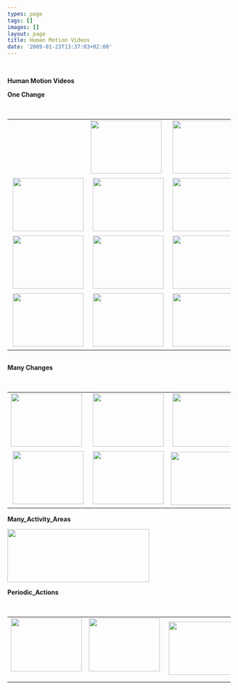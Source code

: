 ```yaml
---
types: page
tags: []
images: []
layout: page
title: Human Motion Videos
date: '2009-01-23T13:37:03+02:00'
---
```

<p>
&nbsp;
</p>
<p>
<strong>Human Motion Videos</strong>
</p>
<p>
<strong>One Change 
</strong>
</p>
<p>
<a href="/mklab_people/%7Eabria/videos/One%20Change/jogLR1.mpeg"><br />
</a>
</p>
<table border="0">
	<tbody>
		<tr>
			<td> <a href="/mklab_people/%7Eabria/videos/One_Change/jogLR1.mpeg"><img src="/mklab_people/%7Eabria/videos/One_Change/jogLR1.mpeg.jpg" alt="" /></a></td>
			<td><a href="/mklab_people/%7Eabria/videos/One_Change/jogLR2.mpeg"><img src="/mklab_people/%7Eabria/videos/One_Change/jogLR2.mpeg.jpg" alt="" width="160" height="120" /></a> 
			</td>
			<td> <a href="/mklab_people/%7Eabria/videos/One_Change/runLR1.mpeg"><img src="/mklab_people/%7Eabria/videos/One_Change/runLR1.mpeg.jpg" alt="" width="160" height="120" /></a></td>
			<td> <a href="/mklab_people/%7Eabria/videos/One_Change/runLR2.mpeg"><img src="/mklab_people/%7Eabria/videos/One_Change/runLR2.mpeg.jpg" alt="" width="160" height="120" /></a></td>
		</tr>
		<tr>
			<td> <a href="/mklab_people/%7Eabria/videos/One_Change/walkLR1.mpeg"><img src="/mklab_people/%7Eabria/videos/One_Change/walkLR1.mpeg.jpg" alt="" width="160" height="120" /></a></td>
			<td> <a href="/mklab_people/%7Eabria/videos/One_Change/walkLR2.mpeg"><img src="/mklab_people/%7Eabria/videos/One_Change/walkLR2.mpeg.jpg" alt="" width="160" height="120" /></a></td>
			<td> <a href="/mklab_people/%7Eabria/videos/One_Change/walkLR3.mpeg"><img src="/mklab_people/%7Eabria/videos/One_Change/walkLR3.mpeg.jpg" alt="" width="160" height="120" /></a></td>
			<td> <a href="/mklab_people/%7Eabria/videos/One_Change/walkLR4.mpeg"><img src="/mklab_people/%7Eabria/videos/One_Change/walkLR4.mpeg.jpg" alt="" width="160" height="120" /></a></td>
		</tr>
		<tr>
			<td> <a href="/mklab_people/%7Eabria/videos/One_Change/walkLR5.mpeg"><img src="/mklab_people/%7Eabria/videos/One_Change/walkLR5.mpeg.jpg" alt="" width="160" height="120" /></a></td>
			<td> <a href="/mklab_people/%7Eabria/videos/One_Change/walkLR6.mpeg"><img src="/mklab_people/%7Eabria/videos/One_Change/walkLR6.mpeg.jpg" alt="" width="160" height="120" /></a></td>
			<td> <a href="/mklab_people/%7Eabria/videos/One_Change/walkLR7.mpeg"><img src="/mklab_people/%7Eabria/videos/One_Change/walkLR7.mpeg.jpg" alt="" width="160" height="120" /></a></td>
			<td> <a href="/mklab_people/%7Eabria/videos/One_Change/walkLR8.mpeg"><img src="/mklab_people/%7Eabria/videos/One_Change/walkLR8.mpeg.jpg" alt="" width="160" height="120" /></a></td>
		</tr>
		<tr>
			<td> <a href="/mklab_people/%7Eabria/videos/One_Change/walkLR9.mpeg"><img src="/mklab_people/%7Eabria/videos/One_Change/walkLR8.mpeg.jpg" alt="" width="160" height="120" /></a></td>
			<td> <a href="/mklab_people/%7Eabria/videos/One_Change/walkHD.mpeg"><img src="/mklab_people/%7Eabria/videos/One_Change/walkHD.mpeg.jpg" alt="" width="160" height="120" /></a></td>
			<td> <a href="/mklab_people/%7Eabria/videos/One_Change/handclap_box.mpeg"><img src="/mklab_people/%7Eabria/videos/One_Change/handclap_box.mpeg.jpg" alt="" width="160" height="120" /></a></td>
			<td> <a href="/mklab_people/%7Eabria/videos/One_Change/handwave_handclap.mpeg"><img src="/mklab_people/%7Eabria/videos/One_Change/handwave_handclap.mpeg.jpg" alt="" width="160" height="120" /></a></td>
		</tr>
	</tbody>
</table>
<p>
<img src="/mklab_people/%7Eabria/videos/One%20Change/jogLR1.mpeg" alt="" />
</p>
<p>
<strong>Many Changes</strong>
</p>
<p>
&nbsp;
</p>
<table border="0">
	<tbody>
		<tr>
			<td><a href="/mklab_people/%7Eabria/videos/Many_Changes/jog2_2events.mpeg"><img src="/mklab_people/%7Eabria/videos/Many_Changes/jog2_2events.mpeg.jpg" alt="" width="160" height="120" /></a> 
			</td>
			<td> <a href="/mklab_people/%7Eabria/videos/Many_Changes/run2_2events.mpeg"><img src="/mklab_people/%7Eabria/videos/Many_Changes/run2_2events.mpeg.jpg" alt="" width="160" height="120" /></a></td>
			<td> <a href="/mklab_people/%7Eabria/videos/Many_Changes/run2_2events.mpeg"><img src="/mklab_people/%7Eabria/videos/Many_Changes/run2_2events.mpeg.jpg" alt="" width="160" height="120" /></a></td>
		</tr>
		<tr>
			<td> <a href="/mklab_people/%7Eabria/videos/Many_Changes/walk2_3events.mpeg"><img src="/mklab_people/%7Eabria/videos/Many_Changes/walk2_3events.mpeg.jpg" alt="" width="160" height="120" /></a></td>
			<td> <a href="/mklab_people/%7Eabria/videos/Many_Changes/jog_3events.mpeg"><img src="/mklab_people/%7Eabria/videos/Many_Changes/jog_3events.mpeg.jpg" alt="" width="160" height="120" /></a></td>
			<td><a href="/mklab_people/%7Eabria/videos/Many_Changes/run2_3events.mpeg"><img src="/mklab_people/%7Eabria/videos/Many_Changes/run2_3events.mpeg.jpg" alt="" width="160" height="120" /></a></td>
		</tr>
	</tbody>
</table>
<p>
<strong>Many_Activity_Areas  
</strong>
</p>
<p>
<a href="/mklab_people/%7Eabria/videos/Many_Activity_Areas/walk_2AA.mpeg"><img src="/mklab_people/%7Eabria/videos/Many_Activity_Areas/walk_2AA.mpeg.jpg" alt="" width="320" height="120" /></a> 
</p>
<p>
<strong>Periodic_Actions</strong>
</p>
<p>
&nbsp;
</p>
<table border="0">
	<tbody>
		<tr>
			<td><a href="/mklab_people/%7Eabria/videos/Periodic_Actions/boxing.mpeg"><img src="/mklab_people/%7Eabria/videos/Periodic_Actions/boxing.mpeg.jpg" alt="" width="160" height="120" /></a> 
			</td>
			<td><a href="/mklab_people/%7Eabria/videos/Periodic_Actions/jumping.mpeg"><img src="/mklab_people/%7Eabria/videos/Periodic_Actions/jumping.mpeg.jpg" alt="" width="160" height="120" /></a> 
			</td>
			<td> <a href="/mklab_people/%7Eabria/videos/Periodic_Actions/jumping_in_place.mpeg"><img src="/mklab_people/%7Eabria/videos/Periodic_Actions/jumping_in_place.mpeg.jpg" alt="" width="160" height="120" /></a></td>
			<td><a href="/mklab_people/%7Eabria/videos/Periodic_Actions/composite_periodic_walk.mpeg"><img src="/mklab_people/%7Eabria/videos/Periodic_Actions/composite_periodic_walk.mpeg.jpg" alt="" width="160" height="120" /></a> 
			</td>
		</tr>
	</tbody>
</table>
<p>
&nbsp;
</p>
